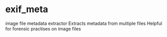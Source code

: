 # exif_meta
image file metadata extractor
Extracts metadata from multiple files
Helpful for forensic practises on image files 
